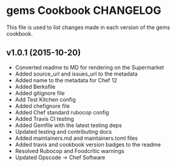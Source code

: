 gems Cookbook CHANGELOG
=======================
This file is used to list changes made in each version of the gems cookbook.

v1.0.1 (2015-10-20)
-------------------
* Converted readme to MD for rendering on the Supermarket
* Added source_url and issues_url to the metadata
* Added name to the metadata for Chef 12
* Added Berksfile
* Added gitignore file
* Add Test Kitchen config
* Added chefignore file
* Added Chef standard rubocop config
* Added Travis CI testing
* Added Gemfile with the latest testing deps
* Updated testing and contributing docs
* Added maintainers.md and maintainers.toml files
* Added travis and cookbook version badges to the readme
* Resolved Rubocop and Foodcritic warnings
* Updated Opscode -> Chef Software
